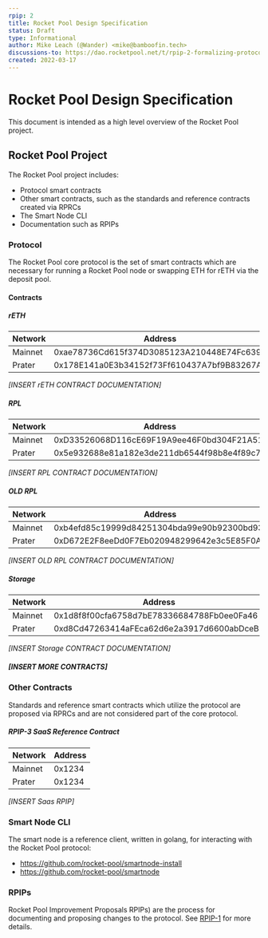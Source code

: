 ```yaml
---
rpip: 2
title: Rocket Pool Design Specification
status: Draft
type: Informational
author: Mike Leach (@Wander) <mike@bamboofin.tech>
discussions-to: https://dao.rocketpool.net/t/rpip-2-formalizing-protocol-changes/367
created: 2022-03-17
---
```

# Rocket Pool Design Specification

This document is intended as a high level overview of the Rocket Pool project.

## Rocket Pool Project

The Rocket Pool project includes:
- Protocol smart contracts 
- Other smart contracts, such as the standards and reference contracts created via RPRCs
- The Smart Node CLI
- Documentation such as RPIPs

### Protocol

The Rocket Pool core protocol is the set of smart contracts which are necessary for running a Rocket Pool node or swapping ETH for rETH via the deposit pool.

#### Contracts
##### rETH
|Network|Address|
|---|---|
| Mainnet | 0xae78736Cd615f374D3085123A210448E74Fc6393 |
| Prater | 0x178E141a0E3b34152f73Ff610437A7bf9B83267A |

_[INSERT rETH CONTRACT DOCUMENTATION]_

##### RPL
|Network|Address|
|---|---|
|Mainnet|0xD33526068D116cE69F19A9ee46F0bd304F21A51f|
|Prater|0x5e932688e81a182e3de211db6544f98b8e4f89c7|

_[INSERT RPL CONTRACT DOCUMENTATION]_

##### OLD RPL
|Network|Address|
|---|---|
|Mainnet|0xb4efd85c19999d84251304bda99e90b92300bd93|
|Prater|0xD672E2F8eeDd0F7Eb020948299642e3c5E85F0A6|

_[INSERT OLD RPL CONTRACT DOCUMENTATION]_

##### Storage
|Network|Address|
|---|---|
|Mainnet|0x1d8f8f00cfa6758d7bE78336684788Fb0ee0Fa46|
|Prater|0xd8Cd47263414aFEca62d6e2a3917d6600abDceB3|

_[INSERT Storage CONTRACT DOCUMENTATION]_

##### [INSERT MORE CONTRACTS]

### Other Contracts

Standards and reference smart contracts which utilize the protocol are proposed via RPRCs and are not considered part of the core protocol.

##### RPIP-3 SaaS Reference Contract
|Network|Address|
|---|---|
|Mainnet|0x1234|
|Prater|0x1234|

_[INSERT Saas RPIP]_

### Smart Node CLI

The smart node is a reference client, written in golang, for interacting with the Rocket Pool protocol: 

- https://github.com/rocket-pool/smartnode-install
- https://github.com/rocket-pool/smartnode

### RPIPs

Rocket Pool Improvement Proposals RPIPs) are the process for documenting and proposing changes to the protocol. See [RPIP-1](./rpip-1.md) for more details.
